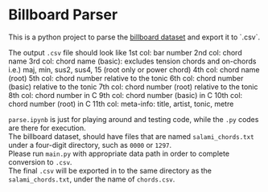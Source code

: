 # Billboard Parser

This is a python project to parse the [billboard dataset](https://ddmal.music.mcgill.ca/research/The_McGill_Billboard_Project_(Chord_Analysis_Dataset)/) and export it to `.csv`.

The output `.csv` file should look like
1st col: bar number
2nd col: chord name
3rd col: chord name (basic): excludes tension chords and on-chords i.e.) maj, min, sus2, sus4, 15 (root only or power chord)
4th col: chord name (root)
5th col: chord number relative to the tonic
6th col: chord number (basic) relative to the tonic
7th col: chord number (root) relative to the tonic
8th col: chord number in C
9th col: chord number (basic) in C
10th col: chord number (root) in C
11th col: meta-info: title, artist, tonic, metre

`parse.ipynb` is just for playing around and testing code, while the `.py` codes are there for execution.  
The billboard dataset, should have files that are named `salami_chords.txt` under a four-digit directory, such as `0000` or `1297`.  
Please run `main.py` with appropriate data path in order to complete conversion to `.csv`.  
The final `.csv` will be exported in to the same directory as the `salami_chords.txt`, under the name of `chords.csv`.
